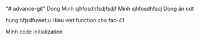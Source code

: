 "# advance-git" 
Dong
Minh sjhfosdhfsdjfsdjf
Minh sjhfosdhfsdj
Dong ăn cứt

hung hfjsdfuwef;u
Hieu viet function cho fac-41

Minh code initialization
